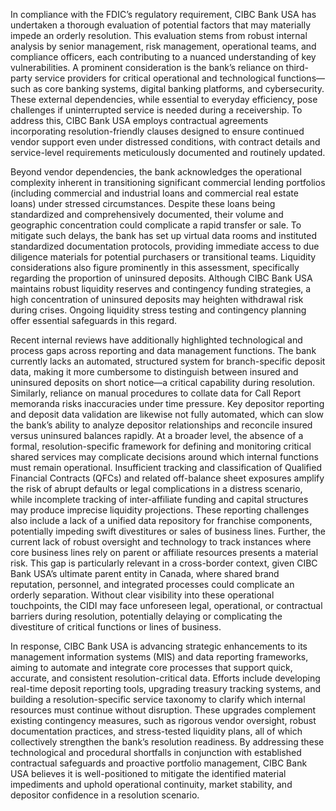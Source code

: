 In compliance with the FDIC’s regulatory requirement, CIBC Bank USA has undertaken a thorough evaluation of potential factors that may materially impede an orderly resolution. This evaluation stems from robust internal analysis by senior management, risk management, operational teams, and compliance officers, each contributing to a nuanced understanding of key vulnerabilities. A prominent consideration is the bank’s reliance on third-party service providers for critical operational and technological functions—such as core banking systems, digital banking platforms, and cybersecurity. These external dependencies, while essential to everyday efficiency, pose challenges if uninterrupted service is needed during a receivership. To address this, CIBC Bank USA employs contractual agreements incorporating resolution-friendly clauses designed to ensure continued vendor support even under distressed conditions, with contract details and service-level requirements meticulously documented and routinely updated.

Beyond vendor dependencies, the bank acknowledges the operational complexity inherent in transitioning significant commercial lending portfolios (including commercial and industrial loans and commercial real estate loans) under stressed circumstances. Despite these loans being standardized and comprehensively documented, their volume and geographic concentration could complicate a rapid transfer or sale. To mitigate such delays, the bank has set up virtual data rooms and instituted standardized documentation protocols, providing immediate access to due diligence materials for potential purchasers or transitional teams. Liquidity considerations also figure prominently in this assessment, specifically regarding the proportion of uninsured deposits. Although CIBC Bank USA maintains robust liquidity reserves and contingency funding strategies, a high concentration of uninsured deposits may heighten withdrawal risk during crises. Ongoing liquidity stress testing and contingency planning offer essential safeguards in this regard.

Recent internal reviews have additionally highlighted technological and process gaps across reporting and data management functions. The bank currently lacks an automated, structured system for branch-specific deposit data, making it more cumbersome to distinguish between insured and uninsured deposits on short notice—a critical capability during resolution. Similarly, reliance on manual procedures to collate data for Call Report memoranda risks inaccuracies under time pressure. Key depositor reporting and deposit data validation are likewise not fully automated, which can slow the bank’s ability to analyze depositor relationships and reconcile insured versus uninsured balances rapidly. At a broader level, the absence of a formal, resolution-specific framework for defining and monitoring critical shared services may complicate decisions around which internal functions must remain operational. Insufficient tracking and classification of Qualified Financial Contracts (QFCs) and related off-balance sheet exposures amplify the risk of abrupt defaults or legal complications in a distress scenario, while incomplete tracking of inter-affiliate funding and capital structures may produce imprecise liquidity projections. These reporting challenges also include a lack of a unified data repository for franchise components, potentially impeding swift divestitures or sales of business lines. Further, the current lack of robust oversight and technology to track instances where core business lines rely on parent or affiliate resources presents a material risk. This gap is particularly relevant in a cross-border context, given CIBC Bank USA’s ultimate parent entity in Canada, where shared brand reputation, personnel, and integrated processes could complicate an orderly separation. Without clear visibility into these operational touchpoints, the CIDI may face unforeseen legal, operational, or contractual barriers during resolution, potentially delaying or complicating the divestiture of critical functions or lines of business.

In response, CIBC Bank USA is advancing strategic enhancements to its management information systems (MIS) and data reporting frameworks, aiming to automate and integrate core processes that support quick, accurate, and consistent resolution-critical data. Efforts include developing real-time deposit reporting tools, upgrading treasury tracking systems, and building a resolution-specific service taxonomy to clarify which internal resources must continue without disruption. These upgrades complement existing contingency measures, such as rigorous vendor oversight, robust documentation practices, and stress-tested liquidity plans, all of which collectively strengthen the bank’s resolution readiness. By addressing these technological and procedural shortfalls in conjunction with established contractual safeguards and proactive portfolio management, CIBC Bank USA believes it is well-positioned to mitigate the identified material impediments and uphold operational continuity, market stability, and depositor confidence in a resolution scenario.
